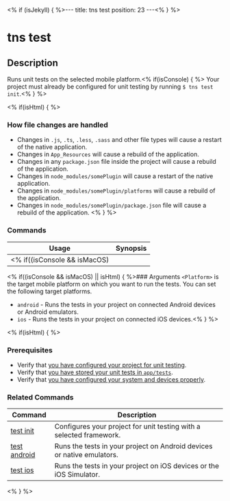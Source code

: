 <% if (isJekyll) { %>---
title: tns test
position: 23
---<% } %>

# tns test

## Description

Runs unit tests on the selected mobile platform.<% if(isConsole) { %> Your project must already be configured for unit testing by running `$ tns test init`.<% } %>

<% if(isHtml) { %>

### How file changes are handled

* Changes in `.js`, `.ts`, `.less`, `.sass` and other file types will cause a restart of the native application.
* Changes in `App_Resources` will cause a rebuild of the application.
* Changes in any `package.json` file inside the project will cause a rebuild of the application.
* Changes in `node_modules/somePlugin` will cause a restart of the native application.
* Changes in `node_modules/somePlugin/platforms` will cause a rebuild of the application.
* Changes in `node_modules/somePlugin/package.json` file will cause a rebuild of the application.
<% } %>

### Commands

Usage | Synopsis
------|-------
<% if((isConsole && isMacOS) || isHtml) { %>General | `$ tns test <Platform>`<% } %><% if(isConsole && (isLinux || isWindows)) { %>General | `$ tns test android`<% } %>

<% if((isConsole && isMacOS) || isHtml) { %>### Arguments
`<Platform>` is the target mobile platform on which you want to run the tests. You can set the following target platforms.

* `android` - Runs the tests in your project on connected Android devices or Android emulators.
* `ios` - Runs the tests in your project on connected iOS devices.<% } %>

<% if(isHtml) { %>

### Prerequisites

* Verify that [you have configured your project for unit testing](test-init.html).
* Verify that [you have stored your unit tests in `app/tests`](http://docs.nativescript.org/testing).
* Verify that [you have configured your system and devices properly](http://docs.nativescript.org/testing).

### Related Commands

Command | Description
--------|------------
[test init](test-init.html) | Configures your project for unit testing with a selected framework.
[test android](test-android.html) | Runs the tests in your project on Android devices or native emulators.
[test ios](test-ios.html) | Runs the tests in your project on iOS devices or the iOS Simulator.
<% } %>
